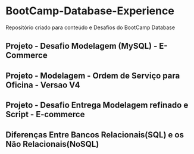 # BootCamp-Database-Experience
Repositório criado para conteúdo e Desafios do BootCamp Database 

## Projeto - Desafio Modelagem (MySQL) - E-Commerce 

## Projeto - Modelagem - Ordem de Serviço para Oficina - Versao V4 

## Projeto - Desafio Entrega Modelagem refinado e Script - E-commerce

## Diferenças Entre Bancos Relacionais(SQL) e os Não Relacionais(NoSQL) 